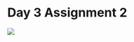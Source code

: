 # Day 3 Assignment 2
<a href="https://github.com/barisertugrul/JavaCampAssignments/tree/main/assignment3.2">
  <img align="center" src="https://github-readme-stats.vercel.app/api/pin/?username=barisertugrul&show_owner=true&custom_title=Odevler&theme=vision-friendly-dark&repo=JavaCampAssignments" />
</a>
